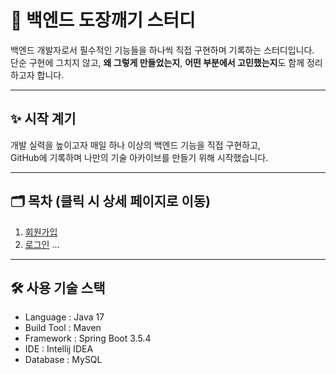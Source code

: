 # 🧱 백엔드 도장깨기 스터디

백엔드 개발자로서 필수적인 기능들을 하나씩 직접 구현하며 기록하는 스터디입니다.  
단순 구현에 그치지 않고, **왜 그렇게 만들었는지**, **어떤 부분에서 고민했는지**도 함께 정리하고자 합니다.

---

## ✨ 시작 계기

개발 실력을 높이고자 매일 하나 이상의 백엔드 기능을 직접 구현하고,  
GitHub에 기록하며 나만의 기술 아카이브를 만들기 위해 시작했습니다.

---

## 🗂️ 목차 (클릭 시 상세 페이지로 이동)

1. [회원가입](./01-signup-login/README.md)
2. [로그인](./01-signup-login/README.md)
...

---

## 🛠 사용 기술 스택
- Language : Java 17
- Build Tool : Maven
- Framework : Spring Boot 3.5.4
- IDE : Intellij IDEA
- Database : MySQL

